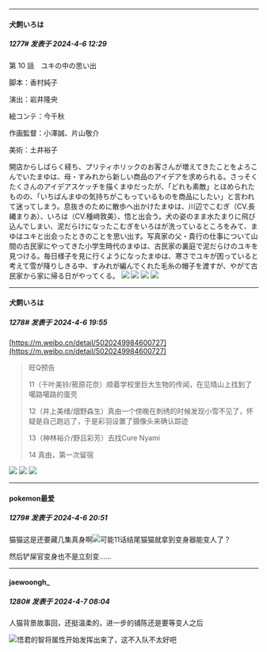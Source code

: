 ﻿
*****

####  犬飼いろは  
##### 1277#       发表于 2024-4-6 12:29

第 10 話　ユキの中の思い出

脚本：香村純子

演出：岩井隆央

絵コンテ：今千秋

作画監督：小澤誠、片山敬介

美術：土井裕子

開店からしばらく経ち、プリティホリックのお客さんが増えてきたことをよろこんでいたまゆは、母・すみれから新しい商品のアイデアを求められる。さっそくたくさんのアイデアスケッチを描くまゆだったが、「どれも素敵」とほめられたものの、「いちばんまゆの気持ちがこもっているものを商品にしたい」と言われて迷ってしまう。息抜きのために散歩へ出かけたまゆは、川辺でこむぎ（CV.長縄まりあ）、いろは（CV.種﨑敦美）、悟と出会う。犬の姿のまま水たまりに飛び込んでしまい、泥だらけになったこむぎをいろはが洗っているところをみて、まゆはユキと出会ったときのことを思い出す。写真家の父・貴行の仕事について山間の古民家にやってきた小学生時代のまゆは、古民家の裏庭で泥だらけのユキを見つける。毎日様子を見に行くようになったまゆは、寒さでユキが困っていると考えて雪が降りしきる中、すみれが編んでくれた毛糸の帽子を渡すが、やがて古民家から家に帰る日がやってくる。
<img src="https://p.sda1.dev/16/ee53bdc6b33fc3c8eeb35667b22eb050/001.jpg" referrerpolicy="no-referrer">
<img src="https://p.sda1.dev/16/8cc8ce55737d8f96fee8820525177d3f/002.jpg" referrerpolicy="no-referrer">
<img src="https://p.sda1.dev/16/a02f60c576cd2fd07d62d7ad0078150b/003.jpg" referrerpolicy="no-referrer">
<img src="https://p.sda1.dev/16/770d3e4b7c6e8c705273cc245755eec5/004.jpg" referrerpolicy="no-referrer">


*****

####  犬飼いろは  
##### 1278#       发表于 2024-4-6 19:55

[https://m.weibo.cn/detail/5020249984600727](https://m.weibo.cn/detail/5020249984600727) <blockquote>旺Q预告

11（千叶美铃/筱原花奈）顺着学校里巨大生物的传闻，在见晴山上找到了噶路噶路的蛋壳

12（井上美绪/畑野森生）真由一个傍晚在刺绣的时候发现小雪不见了，怀疑是自己跑远了，于是彩羽设置了摄像头来确认踪迹

13（神林裕介/野吕彩芳）去找Cure Nyami

14 真由，第一次留宿</blockquote>
<img src="https://p.sda1.dev/16/41fcebde0391aa07bedbcfcd6d5d0d95/e7cbae74gy1hohcoj4mt5j20sg0ci0vo.jpg" referrerpolicy="no-referrer">
<img src="https://p.sda1.dev/16/17ae2cd7c3d828e1d699bfa90c076af8/e7cbae74gy1hohcojgojoj20sg0dggoi.jpg" referrerpolicy="no-referrer">
<img src="https://p.sda1.dev/16/f27696c98946b573d9a4c3c45f375e4a/e7cbae74gy1hohcojpx1tj20sg0bumz3.jpg" referrerpolicy="no-referrer">


*****

####  pokemon最爱  
##### 1279#       发表于 2024-4-6 20:51

猫猫这是还要藏几集真身啊<img src="https://static.saraba1st.com/image/smiley/face2017/067.png" referrerpolicy="no-referrer">可能11话结尾猫猫就拿到变身器能变人了？

然后铲屎官变身也不是立刻变……


*****

####  jaewoongh_  
##### 1280#       发表于 2024-4-7 08:04

人猫背景故事回，还挺温柔的，进一步的铺陈还是要等变人之后

<img src="https://static.saraba1st.com/image/smiley/face2017/067.png" referrerpolicy="no-referrer">悟君的智将属性开始发挥出来了，这不入队不太好吧

